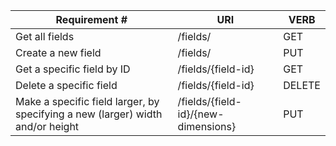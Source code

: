 |Requirement # | URI | VERB |
|---|---|---|
| Get all fields                                                                 | /fields/                             | GET |   
| Create a new field                                                             | /fields/                             | PUT |   
| Get a specific field by ID                                                     | /fields/{field-id}                   | GET |   
| Delete a specific field                                                        | /fields/{field-id}                   | DELETE |
| Make a specific field larger, by specifying a new (larger) width and/or height | /fields/{field-id}/{new-dimensions}  | PUT |   